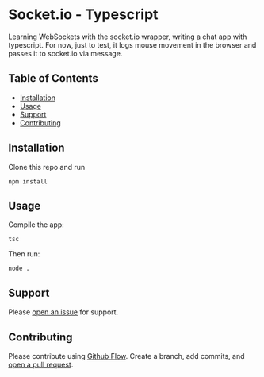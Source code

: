 # Socket.io - Typescript

Learning WebSockets with the socket.io wrapper, writing
a chat app with typescript. For now, just to test, it logs
mouse movement in the browser and passes it to socket.io
via message.

## Table of Contents

- [Installation](#installation)
- [Usage](#usage)
- [Support](#support)
- [Contributing](#contributing)

## Installation

Clone this repo and run

```
npm install
```

## Usage

Compile the app:

```
tsc
```

Then run:

```
node .
```

## Support

Please [open an issue](https://github.com/medeirosjoaquim/typescript-socket.io/issues) for support.

## Contributing

Please contribute using [Github Flow](https://guides.github.com/introduction/flow/). Create a branch, add commits, and [open a pull request](https://github.com/medeirosjoaquim/typescript-socket.io/compare).
